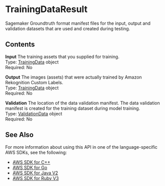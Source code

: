 # TrainingDataResult<a name="API_TrainingDataResult"></a>

Sagemaker Groundtruth format manifest files for the input, output and validation datasets that are used and created during testing\.

## Contents<a name="API_TrainingDataResult_Contents"></a>

 **Input**   <a name="rekognition-Type-TrainingDataResult-Input"></a>
The training assets that you supplied for training\.  
Type: [TrainingData](API_TrainingData.md) object  
Required: No

 **Output**   <a name="rekognition-Type-TrainingDataResult-Output"></a>
The images \(assets\) that were actually trained by Amazon Rekognition Custom Labels\.   
Type: [TrainingData](API_TrainingData.md) object  
Required: No

 **Validation**   <a name="rekognition-Type-TrainingDataResult-Validation"></a>
The location of the data validation manifest\. The data validation manifest is created for the training dataset during model training\.  
Type: [ValidationData](API_ValidationData.md) object  
Required: No

## See Also<a name="API_TrainingDataResult_SeeAlso"></a>

For more information about using this API in one of the language\-specific AWS SDKs, see the following:
+  [AWS SDK for C\+\+](https://docs.aws.amazon.com/goto/SdkForCpp/rekognition-2016-06-27/TrainingDataResult) 
+  [AWS SDK for Go](https://docs.aws.amazon.com/goto/SdkForGoV1/rekognition-2016-06-27/TrainingDataResult) 
+  [AWS SDK for Java V2](https://docs.aws.amazon.com/goto/SdkForJavaV2/rekognition-2016-06-27/TrainingDataResult) 
+  [AWS SDK for Ruby V3](https://docs.aws.amazon.com/goto/SdkForRubyV3/rekognition-2016-06-27/TrainingDataResult) 